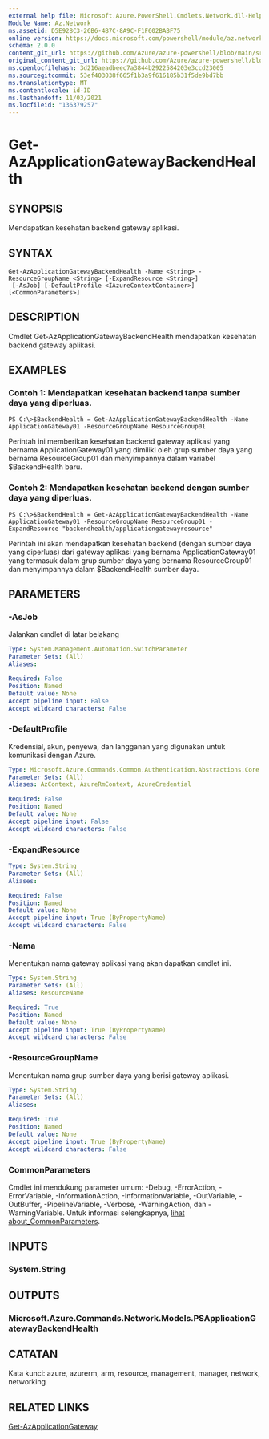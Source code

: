 ```yaml
---
external help file: Microsoft.Azure.PowerShell.Cmdlets.Network.dll-Help.xml
Module Name: Az.Network
ms.assetid: D5E928C3-26B6-4B7C-8A9C-F1F602BABF75
online version: https://docs.microsoft.com/powershell/module/az.network/get-azapplicationgatewaybackendhealth
schema: 2.0.0
content_git_url: https://github.com/Azure/azure-powershell/blob/main/src/Network/Network/help/Get-AzApplicationGatewayBackendHealth.md
original_content_git_url: https://github.com/Azure/azure-powershell/blob/main/src/Network/Network/help/Get-AzApplicationGatewayBackendHealth.md
ms.openlocfilehash: 3d216aeadbeec7a3844b2922584203e3ccd23005
ms.sourcegitcommit: 53ef403038f665f1b3a9f616185b31f5de9bd7bb
ms.translationtype: MT
ms.contentlocale: id-ID
ms.lasthandoff: 11/03/2021
ms.locfileid: "136379257"
---
```

# Get-AzApplicationGatewayBackendHealth

## SYNOPSIS
Mendapatkan kesehatan backend gateway aplikasi.

## SYNTAX

```
Get-AzApplicationGatewayBackendHealth -Name <String> -ResourceGroupName <String> [-ExpandResource <String>]
 [-AsJob] [-DefaultProfile <IAzureContextContainer>] [<CommonParameters>]
```

## DESCRIPTION
Cmdlet Get-AzApplicationGatewayBackendHealth mendapatkan kesehatan backend gateway aplikasi.

## EXAMPLES

### Contoh 1: Mendapatkan kesehatan backend tanpa sumber daya yang diperluas.
```
PS C:\>$BackendHealth = Get-AzApplicationGatewayBackendHealth -Name ApplicationGateway01 -ResourceGroupName ResourceGroup01
```

Perintah ini memberikan kesehatan backend gateway aplikasi yang bernama ApplicationGateway01 yang dimiliki oleh grup sumber daya yang bernama ResourceGroup01 dan menyimpannya dalam variabel $BackendHealth baru.

### Contoh 2: Mendapatkan kesehatan backend dengan sumber daya yang diperluas.
```
PS C:\>$BackendHealth = Get-AzApplicationGatewayBackendHealth -Name ApplicationGateway01 -ResourceGroupName ResourceGroup01 -ExpandResource "backendhealth/applicationgatewayresource"
```

Perintah ini akan mendapatkan kesehatan backend (dengan sumber daya yang diperluas) dari gateway aplikasi yang bernama ApplicationGateway01 yang termasuk dalam grup sumber daya yang bernama ResourceGroup01 dan menyimpannya dalam $BackendHealth sumber daya.

## PARAMETERS

### -AsJob
Jalankan cmdlet di latar belakang

```yaml
Type: System.Management.Automation.SwitchParameter
Parameter Sets: (All)
Aliases:

Required: False
Position: Named
Default value: None
Accept pipeline input: False
Accept wildcard characters: False
```

### -DefaultProfile
Kredensial, akun, penyewa, dan langganan yang digunakan untuk komunikasi dengan Azure.

```yaml
Type: Microsoft.Azure.Commands.Common.Authentication.Abstractions.Core.IAzureContextContainer
Parameter Sets: (All)
Aliases: AzContext, AzureRmContext, AzureCredential

Required: False
Position: Named
Default value: None
Accept pipeline input: False
Accept wildcard characters: False
```

### -ExpandResource
```yaml
Type: System.String
Parameter Sets: (All)
Aliases:

Required: False
Position: Named
Default value: None
Accept pipeline input: True (ByPropertyName)
Accept wildcard characters: False
```

### -Nama
Menentukan nama gateway aplikasi yang akan dapatkan cmdlet ini.

```yaml
Type: System.String
Parameter Sets: (All)
Aliases: ResourceName

Required: True
Position: Named
Default value: None
Accept pipeline input: True (ByPropertyName)
Accept wildcard characters: False
```

### -ResourceGroupName
Menentukan nama grup sumber daya yang berisi gateway aplikasi.

```yaml
Type: System.String
Parameter Sets: (All)
Aliases:

Required: True
Position: Named
Default value: None
Accept pipeline input: True (ByPropertyName)
Accept wildcard characters: False
```

### CommonParameters
Cmdlet ini mendukung parameter umum: -Debug, -ErrorAction, -ErrorVariable, -InformationAction, -InformationVariable, -OutVariable, -OutBuffer, -PipelineVariable, -Verbose, -WarningAction, dan -WarningVariable. Untuk informasi selengkapnya, [lihat about_CommonParameters](http://go.microsoft.com/fwlink/?LinkID=113216).

## INPUTS

### System.String

## OUTPUTS

### Microsoft.Azure.Commands.Network.Models.PSApplicationGatewayBackendHealth

## CATATAN
Kata kunci: azure, azurerm, arm, resource, management, manager, network, networking

## RELATED LINKS

[Get-AzApplicationGateway](./Get-AzApplicationGateway.md)

